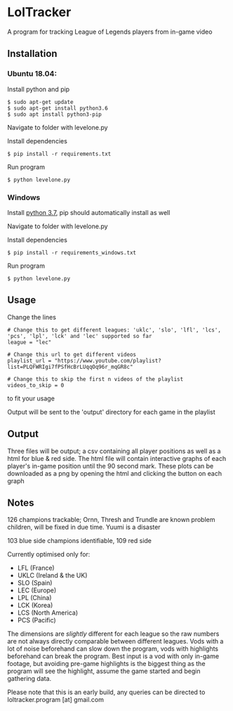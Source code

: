 # LolTracker

A program for tracking League of Legends players from in-game video

## Installation

### Ubuntu 18.04:

Install python and pip

```
$ sudo apt-get update
$ sudo apt-get install python3.6
$ sudo apt install python3-pip
```
Navigate to folder with levelone.py

Install dependencies
```
$ pip install -r requirements.txt
```
Run program

```
$ python levelone.py
```

### Windows

Install [python 3.7](https://docs.python.org/3/using/windows.html), pip should automatically install as well

Navigate to folder with levelone.py

Install dependencies
```
$ pip install -r requirements_windows.txt
```
Run program

```
$ python levelone.py
```


## Usage

Change the lines
```
# Change this to get different leagues: 'uklc', 'slo', 'lfl', 'lcs', 'pcs', 'lpl', 'lck' and 'lec' supported so far
league = "lec"

# Change this url to get different videos
playlist_url = "https://www.youtube.com/playlist?list=PLQFWRIgi7fPSfHcBrLUqqOq96r_mqGR8c"

# Change this to skip the first n videos of the playlist
videos_to_skip = 0
```
to fit your usage

Output will be sent to the 'output' directory for each game in the playlist

## Output

Three files will be output; a csv containing all player positions as well as a html for blue & red side. The html file will contain interactive graphs of each player's in-game position until the 90 second mark. These plots can be downloaded as a png by opening the html and clicking the button on each graph


## Notes

126 champions trackable; Ornn, Thresh and Trundle are known problem children, will be fixed in due time. Yuumi is a disaster

103 blue side champions identifiable, 109 red side

Currently optimised only for:

* LFL (France)
* UKLC (Ireland & the UK)
* SLO (Spain)
* LEC (Europe)
* LPL (China)
* LCK (Korea)
* LCS (North America)
* PCS (Pacific)


The dimensions are *slightly* different for each league so the raw numbers are not always directly comparable between different leagues. Vods with a lot of noise beforehand can slow down the program, vods with highlights beforehand can break the program. Best input is a vod with only in-game footage, but avoiding pre-game highlights is the biggest thing as the program will see the highlight, assume the game started and begin gathering data.


Please note that this is an early build, any queries can be directed to  loltracker.program [at] gmail.com
